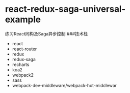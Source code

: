 # react-redux-saga-universal-example
练习React同构及Saga异步控制
###技术栈
* react
* react-router
* redux
* redux-saga
* recharts
* koa2
* webpack2
* sass
* webpack-dev-middleware/webpack-hot-middlewar
